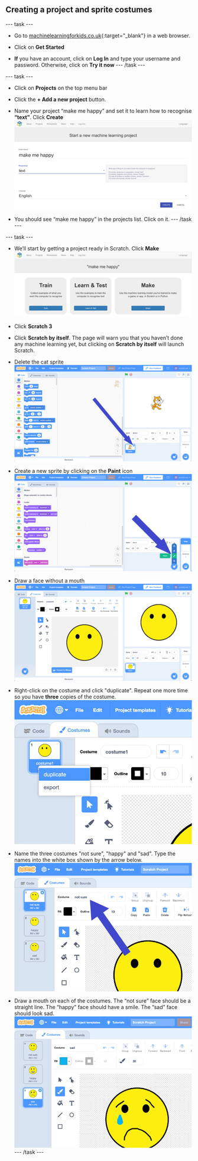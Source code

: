 ## Creating a project and sprite costumes

--- task ---
+ Go to [machinelearningforkids.co.uk](https://machinelearningforkids.co.uk/){:target="_blank"} in a web browser. 

+ Click on **Get Started**

+ **If** you have an account, click on **Log In** and type your username and password. Otherwise, click on **Try it now**
--- /task ---

--- task ---
+ Click on **Projects** on the top menu bar

+ Click the **+ Add a new project** button.

+ Name your project “make me happy” and set it to learn how to recognise **“text”**.  Click **Create**
![Creating a project](images/create-project.png)

+ You should see “make me happy” in the projects list. Click on it.
--- /task ---

--- task ---
+ We’ll start by getting a project ready in Scratch. Click **Make**
![Project main menu](images/project-make.png)

+ Click **Scratch 3**

+ Click **Scratch by itself**. The page will warn you that you haven’t done any machine learning yet, but clicking on **Scratch by itself** will launch Scratch.

+ Delete the cat sprite
![Deleting default sprite](images/delete-cat-annotated.png)

+ Create a new sprite by clicking on the **Paint** icon
![Paint a new sprite](images/click-paint-annotated.png)

+ Draw a face without a mouth
![Draw a face without a mouth](images/draw-face.png)

+ Right-click on the costume and click "duplicate". Repeat one more time so you have **three** copies of the costume.
![Duplicate a costume](images/duplicate-costume.png)

+ Name the three costumes "not sure", "happy" and "sad". Type the names into the white box shown by the arrow below.
![Rename costumes](images/costume-name-annotated.png)

+ Draw a mouth on each of the costumes. The “not sure” face should be a straight line. The “happy” face should have a smile. The “sad” face should look sad.
![Draw mouths on the costumes](images/draw-mouths.png)
--- /task ---